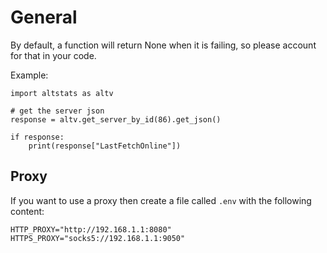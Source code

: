 # General

By default, a function will return None when it is failing, so please account for that in your code.

Example:
```python3
import altstats as altv

# get the server json
response = altv.get_server_by_id(86).get_json()

if response:
    print(response["LastFetchOnline"])
```

## Proxy

If you want to use a proxy then create a file called `.env` with the following content:
```commandline
HTTP_PROXY="http://192.168.1.1:8080"
HTTPS_PROXY="socks5://192.168.1.1:9050"
```
